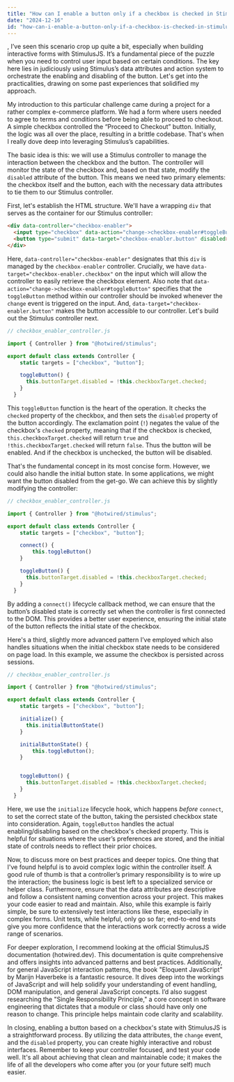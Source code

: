 ```yaml
---
title: "How can I enable a button only if a checkbox is checked in StimulusJS?"
date: "2024-12-16"
id: "how-can-i-enable-a-button-only-if-a-checkbox-is-checked-in-stimulusjs"
---
```


,  I’ve seen this scenario crop up quite a bit, especially when building interactive forms with StimulusJS. It’s a fundamental piece of the puzzle when you need to control user input based on certain conditions. The key here lies in judiciously using Stimulus’s data attributes and action system to orchestrate the enabling and disabling of the button. Let's get into the practicalities, drawing on some past experiences that solidified my approach.

My introduction to this particular challenge came during a project for a rather complex e-commerce platform. We had a form where users needed to agree to terms and conditions before being able to proceed to checkout. A simple checkbox controlled the “Proceed to Checkout” button. Initially, the logic was all over the place, resulting in a brittle codebase. That's when I really dove deep into leveraging Stimulus’s capabilities.

The basic idea is this: we will use a Stimulus controller to manage the interaction between the checkbox and the button. The controller will monitor the state of the checkbox and, based on that state, modify the `disabled` attribute of the button. This means we need two primary elements: the checkbox itself and the button, each with the necessary data attributes to tie them to our Stimulus controller.

First, let's establish the HTML structure. We'll have a wrapping `div` that serves as the container for our Stimulus controller:

```html
<div data-controller="checkbox-enabler">
  <input type="checkbox" data-action="change->checkbox-enabler#toggleButton" data-target="checkbox-enabler.checkbox">
  <button type="submit" data-target="checkbox-enabler.button" disabled>Proceed</button>
</div>
```

Here, `data-controller="checkbox-enabler"` designates that this `div` is managed by the `checkbox-enabler` controller. Crucially, we have `data-target="checkbox-enabler.checkbox"` on the input which will allow the controller to easily retrieve the checkbox element. Also note that `data-action="change->checkbox-enabler#toggleButton"` specifies that the `toggleButton` method within our controller should be invoked whenever the `change` event is triggered on the input. And, `data-target="checkbox-enabler.button"` makes the button accessible to our controller. Let's build out the Stimulus controller next.

```javascript
// checkbox_enabler_controller.js

import { Controller } from "@hotwired/stimulus";

export default class extends Controller {
    static targets = ["checkbox", "button"];

    toggleButton() {
      this.buttonTarget.disabled = !this.checkboxTarget.checked;
    }
  }
```

This `toggleButton` function is the heart of the operation. It checks the `checked` property of the checkbox, and then sets the `disabled` property of the button accordingly. The exclamation point (`!`) negates the value of the checkbox's `checked` property, meaning that if the checkbox is checked, `this.checkboxTarget.checked` will return `true` and `!this.checkboxTarget.checked` will return `false`. Thus the button will be enabled. And if the checkbox is unchecked, the button will be disabled.

That's the fundamental concept in its most concise form. However, we could also handle the initial button state. In some applications, we might want the button disabled from the get-go. We can achieve this by slightly modifying the controller:

```javascript
// checkbox_enabler_controller.js

import { Controller } from "@hotwired/stimulus";

export default class extends Controller {
    static targets = ["checkbox", "button"];

    connect() {
        this.toggleButton()
    }

    toggleButton() {
      this.buttonTarget.disabled = !this.checkboxTarget.checked;
    }
  }
```

By adding a `connect()` lifecycle callback method, we can ensure that the button’s disabled state is correctly set when the controller is first connected to the DOM. This provides a better user experience, ensuring the initial state of the button reflects the initial state of the checkbox.

Here's a third, slightly more advanced pattern I’ve employed which also handles situations when the initial checkbox state needs to be considered on page load. In this example, we assume the checkbox is persisted across sessions.

```javascript
// checkbox_enabler_controller.js

import { Controller } from "@hotwired/stimulus";

export default class extends Controller {
    static targets = ["checkbox", "button"];

    initialize() {
      this.initialButtonState()
    }

    initialButtonState() {
        this.toggleButton();
    }


    toggleButton() {
      this.buttonTarget.disabled = !this.checkboxTarget.checked;
    }
  }

```

Here, we use the `initialize` lifecycle hook, which happens *before* `connect`, to set the correct state of the button, taking the persisted checkbox state into consideration. Again, `toggleButton` handles the actual enabling/disabling based on the checkbox's checked property. This is helpful for situations where the user’s preferences are stored, and the initial state of controls needs to reflect their prior choices.

Now, to discuss more on best practices and deeper topics. One thing that I've found helpful is to avoid complex logic within the controller itself. A good rule of thumb is that a controller’s primary responsibility is to wire up the interaction; the business logic is best left to a specialized service or helper class. Furthermore, ensure that the data attributes are descriptive and follow a consistent naming convention across your project. This makes your code easier to read and maintain. Also, while this example is fairly simple, be sure to extensively test interactions like these, especially in complex forms. Unit tests, while helpful, only go so far; end-to-end tests give you more confidence that the interactions work correctly across a wide range of scenarios.

For deeper exploration, I recommend looking at the official StimulusJS documentation (hotwired.dev). This documentation is quite comprehensive and offers insights into advanced patterns and best practices. Additionally, for general JavaScript interaction patterns, the book "Eloquent JavaScript" by Marijn Haverbeke is a fantastic resource. It dives deep into the workings of JavaScript and will help solidify your understanding of event handling, DOM manipulation, and general JavaScript concepts. I’d also suggest researching the "Single Responsibility Principle," a core concept in software engineering that dictates that a module or class should have only one reason to change. This principle helps maintain code clarity and scalability.

In closing, enabling a button based on a checkbox's state with StimulusJS is a straightforward process. By utilizing the data attributes, the `change` event, and the `disabled` property, you can create highly interactive and robust interfaces. Remember to keep your controller focused, and test your code well. It's all about achieving that clean and maintainable code; it makes the life of all the developers who come after you (or your future self) much easier.
